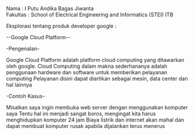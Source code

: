 Nama : I Putu Andika Bagas Jiwanta  
Fakultas : School of Electrical Engineering and Informatics (STEI) ITB

Eksplorasi tentang produk developer google : 

--Google Cloud Platform--

-Pengenalan-

Google Cloud Platform adalah platform cloud computing yang ditawarkan oleh google.
Cloud Computing dalam makna sederhananya adalah penggunaan hardware dan software untuk memberikan pelayanan computing
Pelayanan disini dapat diartikan sebagai mesin, data center dan hal lainnya 

-Contoh Kasus-

Misalkan saya ingin membuka web server dengan menggunakan komputer saya
Tentu hal ini menjadi sangat boros, mengingat kita harus menghidupkan komputer 24 jam
Biaya listrik dan internet akan mahal dan dapat membuat komputer rusak apabila dijalankan terus menerus
